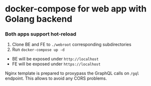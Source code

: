 # docker-compose for web app with Golang backend
### Both apps support hot-reload

1. Clone BE and FE to `./webroot` corresponding subdirectories
2. Run `docker-compose up -d`

- BE will be exposed under `http://localhost`
- FE will be exposed under `https://localhost`

Nginx template is prepared to proxypass the GraphQL calls on `/gql` endpoint.
This allows to avoid any CORS problems. 
